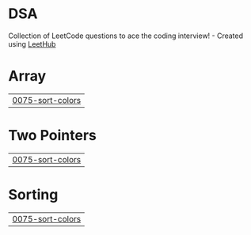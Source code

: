 # DSA
Collection of LeetCode questions to ace the coding interview! - Created using [LeetHub](https://github.com/QasimWani/LeetHub)


# Array
|  |
| ------- |
| [0075-sort-colors](https://github.com/Spriy4nshu/DSA/tree/master/0075-sort-colors) |
# Two Pointers
|  |
| ------- |
| [0075-sort-colors](https://github.com/Spriy4nshu/DSA/tree/master/0075-sort-colors) |
# Sorting
|  |
| ------- |
| [0075-sort-colors](https://github.com/Spriy4nshu/DSA/tree/master/0075-sort-colors) |